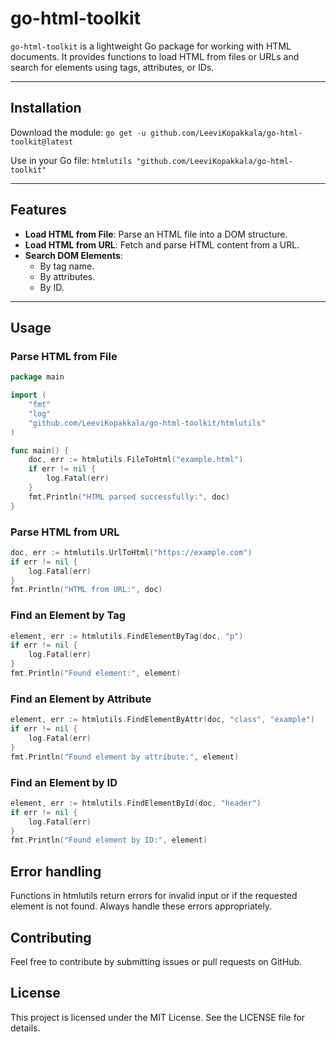 # go-html-toolkit

`go-html-toolkit` is a lightweight Go package for working with HTML documents. It provides functions to load HTML from files or URLs and search for elements using tags, attributes, or IDs.

---

## Installation

Download the module: `go get -u github.com/LeeviKopakkala/go-html-toolkit@latest`

Use in your Go file: `htmlutils "github.com/LeeviKopakkala/go-html-toolkit"`

---

## Features

- **Load HTML from File**: Parse an HTML file into a DOM structure.
- **Load HTML from URL**: Fetch and parse HTML content from a URL.
- **Search DOM Elements**:
  - By tag name.
  - By attributes.
  - By ID.

---

## Usage

### Parse HTML from File

```go
package main

import (
    "fmt"
    "log"
    "github.com/LeeviKopakkala/go-html-toolkit/htmlutils"
)

func main() {
    doc, err := htmlutils.FileToHtml("example.html")
    if err != nil {
        log.Fatal(err)
    }
    fmt.Println("HTML parsed successfully:", doc)
}
```

### Parse HTML from URL

```go
doc, err := htmlutils.UrlToHtml("https://example.com")
if err != nil {
    log.Fatal(err)
}
fmt.Println("HTML from URL:", doc)
```

### Find an Element by Tag

```go
element, err := htmlutils.FindElementByTag(doc, "p")
if err != nil {
    log.Fatal(err)
}
fmt.Println("Found element:", element)

```

### Find an Element by Attribute

```go
element, err := htmlutils.FindElementByAttr(doc, "class", "example")
if err != nil {
    log.Fatal(err)
}
fmt.Println("Found element by attribute:", element)

```

### Find an Element by ID

```go
element, err := htmlutils.FindElementById(doc, "header")
if err != nil {
    log.Fatal(err)
}
fmt.Println("Found element by ID:", element)

```

## Error handling

Functions in htmlutils return errors for invalid input or if the requested element is not found. Always handle these errors appropriately.

## Contributing

Feel free to contribute by submitting issues or pull requests on GitHub.

## License
This project is licensed under the MIT License. See the LICENSE file for details.
